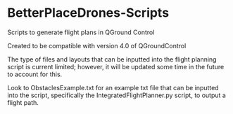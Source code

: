 # BetterPlaceDrones-Scripts
Scripts to generate flight plans in QGround Control

Created to be compatible with version 4.0 of QGroundControl

The type of files and layouts that can be inputted into the flight planning script is current limited; however, it will be updated some time in the future to account for this.

Look to ObstaclesExample.txt for an example txt file that can be inputted into the script, specifically the IntegratedFlightPlanner.py script, to output a flight path.
